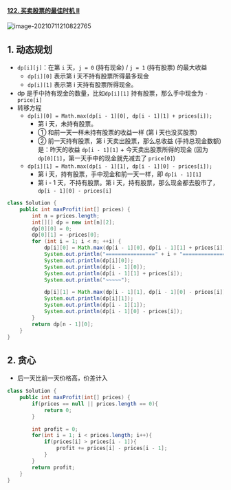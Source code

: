 #### [122. 买卖股票的最佳时机 II](https://leetcode-cn.com/problems/best-time-to-buy-and-sell-stock-ii/)

![image-20210711210822765](https://raw.githubusercontent.com/TWDH/Leetcode-From-Zero/pictures/img/image-20210711210822765.png)

## 1. 动态规划

- `dp[i][j]`：在第 `i` 天，`j = 0` (持有现金) / `j = 1` (持有股票) 的最大收益
  - `dp[i][0]` 表示第 i 天不持有股票所得最多现金
  - `dp[i][1]` 表示第 i 天持有股票所得现金。
- dp 是手中持有现金的数量，比如`dp[i][1]` 持有股票，那么手中现金为 `-price[i]`
- 转移方程
  - `dp[i][0] = Math.max(dp[i - 1][0], dp[i - 1][1] + prices[i]);`
    - 第 i 天，未持有股票。
    - ① 和前一天一样未持有股票的收益一样 (第 i 天也没买股票) 
    - ② 前一天持有股票，第  i 天卖出股票，那么总收益 (手持总现金数额) 是：昨天的收益 `dp[i - 1][1]` + 今天卖出股票所得的现金 (因为 `dp[0][1]`，第一天手中的现金就先减去了 `price[0]`)
  - `dp[i][1] = Math.max(dp[i - 1][1], dp[i - 1][0] - prices[i]);`
    - 第 i 天，持有股票，手中现金和前一天一样，即 `dp[i - 1][1]`
    - 第 i - 1 天，不持有股票。第 i 天，持有股票，那么现金都去股市了，`dp[i - 1][0] - prices[i]`

```java
class Solution {
    public int maxProfit(int[] prices) {
        int n = prices.length;
        int[][] dp = new int[n][2];
        dp[0][0] = 0;
        dp[0][1] = -prices[0];
        for (int i = 1; i < n; ++i) {
            dp[i][0] = Math.max(dp[i - 1][0], dp[i - 1][1] + prices[i]);
            System.out.println("================" + i + "================");
            System.out.println(dp[i][0]);
            System.out.println(dp[i - 1][0]);
            System.out.println(dp[i - 1][1] + prices[i]);
            System.out.println("~~~~~");

            dp[i][1] = Math.max(dp[i - 1][1], dp[i - 1][0] - prices[i]);
            System.out.println(dp[i][1]);
            System.out.println(dp[i - 1][1]);
            System.out.println(dp[i - 1][0] - prices[i]);
        }
        return dp[n - 1][0];
    }
}
```

## 2. 贪心

- 后一天比前一天价格高，价差计入

```java
class Solution {
    public int maxProfit(int[] prices) {
        if(prices == null || prices.length == 0){
            return 0;
        }

        int profit = 0;
        for(int i = 1; i < prices.length; i++){
            if(prices[i] > prices[i - 1]){
                profit += prices[i] - prices[i - 1];
            }
        }
        return profit;
    }
}
```

